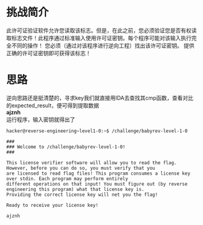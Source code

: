 # 挑战简介
此许可证验证软件允许您读取该标志。但是，在此之前，您必须验证您是否有权读取标志文件！此程序通过标准输入使用许可证密钥。每个程序可能对该输入执行完全不同的操作！
您必须（通过对该程序进行逆向工程）找出该许可证密钥。
提供正确的许可证密钥即可获得该标志！

# 思路
逆向思路还是挺清楚的，寻求key我们就直接用IDA去查找其cmp函数，查看对比的expected_result，便可得到提取数据  
**ajznh**  
运行程序，输入密钥就得出了  
```
hacker@reverse-engineering~level1-0:~$ /challenge/babyrev-level-1-0

###
### Welcome to /challenge/babyrev-level-1-0!
###

This license verifier software will allow you to read the flag. However, before you can do so, you must verify that you
are licensed to read flag files! This program consumes a license key over stdin. Each program may perform entirely
different operations on that input! You must figure out (by reverse engineering this program) what that license key is.
Providing the correct license key will net you the flag!

Ready to receive your license key!

ajznh
```
